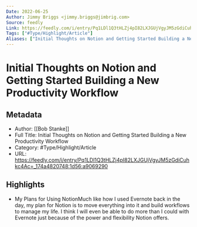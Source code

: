 ```yaml
---
Date: 2022-06-25
Author: Jimmy Briggs <jimmy.briggs@jimbrig.com>
Source: feedly
Link: https://feedly.com/i/entry/Pq1LDl1Q3tHLZj4pI82LXJGUjVgyJM5zGdiCuhkc4Ac=_174a4820748:1d56:a9069290
Tags: ["#Type/Highlight/Article"]
Aliases: ["Initial Thoughts on Notion and Getting Started Building a New Productivity Workflow", "Initial Thoughts on Notion and Getting Started Building a New Productivity Workflow"]
---
```

# Initial Thoughts on Notion and Getting Started Building a New Productivity Workflow

## Metadata
- Author: [[Bob Stanke]]
- Full Title: Initial Thoughts on Notion and Getting Started Building a New Productivity Workflow
- Category: #Type/Highlight/Article
- URL: https://feedly.com/i/entry/Pq1LDl1Q3tHLZj4pI82LXJGUjVgyJM5zGdiCuhkc4Ac=_174a4820748:1d56:a9069290

## Highlights
- My Plans for Using NotionMuch like how I used Evernote back in the day, my plan for Notion is to move everything into it and build workflows to manage my life. I think I will even be able to do more than I could with Evernote just because of the power and flexibility Notion offers.
